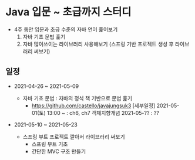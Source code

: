 # Java 입문 ~ 초급까지 스터디
- 4주 동안 입문과 초급 수준의 자바 언어 훑어보기
  1) 자바 기초 문법 훑기
  2) 자바 많이쓰이는 라이브러리 사용해보기 (스프링 기반 프로젝트 생성 후 라이브러리 써보기)

## 일정
- 2021-04-26 ~ 2021-05-09
  - 자바 기초 문법 : 자바의 정석 책 기반으로 문법 훑기  
    - https://github.com/castello/javajungsuk3
  [세부일정]
  2021-05-01(토) 13:00 ~ : ch6, ch7 객체지향개념
  2021-05-?? : ??

- 2021-05-10 ~ 2021-05-23
  - 스프링 부트 프로젝트 깔아서 라이브러리 써보기
    - 스프링 부트 기초
    - 간단한 MVC 구조 만들기

